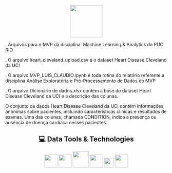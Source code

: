 <p align="center">
  <img src="https://reari.uff.br/wp-content/uploads/sites/171/2023/09/pucrio.png" width="100" height="100"/>
</p>

. Arquivos para o MVP da disciplina: Machine Learning & Analytics da PUC RIO

. O arquivo heart_cleveland_upload.csv é o dataset Heart Disease Cleveland da UCI

. O arquivo MVP_LUIS_CLAUDIO.ipynb é toda rotina do relatório referente a disciplina Análise Exploratória e Pré-Processamento de Dados do MVP

. O arquivo Dicionário de dados.xlsx contém a base do dataset Heart Disease Cleveland da UCI e a descrição das colunas.


O conjunto de dados Heart Disease Cleveland da UCI contém informações anônimas sobre pacientes, incluindo características clínicas e resultados de exames. Uma das colunas, chamada CONDITION, indica a presença ou ausência de doença cardíaca nesses pacientes.

<div align="center">

## 💻 Data Tools & Technologies

<img src="https://cdn.jsdelivr.net/gh/devicons/devicon@latest/icons/python/python-original.svg" width="40" height="40" />
<img src="https://cdn.jsdelivr.net/gh/devicons/devicon@latest/icons/pandas/pandas-original-wordmark.svg" width="40" height="40"  />
<img src="https://cdn.jsdelivr.net/gh/devicons/devicon@latest/icons/numpy/numpy-plain-wordmark.svg" width="50" height="50" /> 
<img src="https://cdn.jsdelivr.net/gh/devicons/devicon@latest/icons/matplotlib/matplotlib-original.svg" width="40" height="40"/>
<img src="https://cdn.jsdelivr.net/gh/devicons/devicon@latest/icons/plotly/plotly-original.svg" width="30" height="30" />
<img src="https://cdn.jsdelivr.net/gh/devicons/devicon@latest/icons/scikitlearn/scikitlearn-original.svg" width="40" height="40" />

</div>


